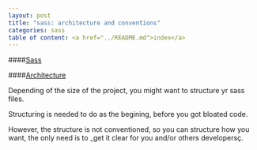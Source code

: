 ```yaml
---
layout: post
title: "sass: architecture and conventions"
categories: sass
table of content: <a href="../README.md">index</a>
---
```


####[Sass](#sass)

####[Architecture](#sass-architecture)

Depending of the size of the project,
you might want to structure yr sass files.

Structuring is needed to do as the begining, before you
got bloated code.

However, the structure is not conventioned, so you can structure
how you want, the only need is to _get it clear for you and/or
others developersç.

